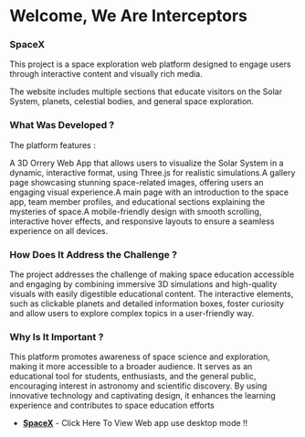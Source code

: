 <h1>Welcome, We Are Interceptors</h1>

<h3>SpaceX</h3>

This project is a space exploration web platform designed to engage users through interactive content and visually rich media.

The website includes multiple sections that educate visitors on the Solar System, planets, celestial bodies, and general space exploration.

### What Was Developed ?

The platform features : 

A 3D Orrery Web App that allows users to visualize the Solar System in a dynamic, interactive format, using Three.js for realistic simulations.A gallery page showcasing stunning space-related images, offering users an engaging visual experience.A main page with an introduction to the space app, team member profiles, and educational sections explaining the mysteries of space.A mobile-friendly design with smooth scrolling, interactive hover effects, and responsive layouts to ensure a seamless experience on all devices.

### How Does It Address the Challenge ?

The project addresses the challenge of making space education accessible and engaging by combining immersive 3D simulations and high-quality visuals with easily digestible educational content. The interactive elements, such as clickable planets and detailed information boxes, foster curiosity and allow users to explore complex topics in a user-friendly way.

### Why Is It Important ? 

This platform promotes awareness of space science and exploration, making it more accessible to a broader audience. It serves as an educational tool for students, enthusiasts, and the general public, encouraging interest in astronomy and scientific discovery. By using innovative technology and captivating design, it enhances the learning experience and contributes to space education efforts


- **[SpaceX](https://zooxinirll.github.io/interceptors.github.io/)** - Click Here To View Web app use desktop mode !!
